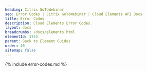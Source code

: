 ```yaml
---
heading: Citrix GoToWebinar
seo: Error Codes | Citrix GoToWebinar | Cloud Elements API Docs
title: Error Codes
description: Cloud Elements Error Codes.
layout: docs
breadcrumbs: /docs/elements.html
elementId: 1743
parent: Back to Element Guides
order: 40
sitemap: false
---
```


{% include error-codes.md %}
